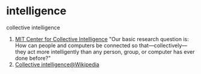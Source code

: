 # intelligence
collective intelligence


1. [MIT Center for Collective Intelligence](http://cci.mit.edu/)
    "Our basic research question is: How can people and computers be connected so that—collectively—they act more intelligently than any person, group, or computer has ever done before?"
2. [Collective intelligence@Wikipedia](https://en.wikipedia.org/wiki/Collective_intelligence)
